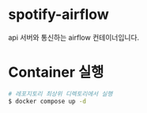# spotify-airflow
api 서버와 통신하는 airflow 컨테이너입니다.

# Container 실행
``` bash
# 레포지토리 최상위 디렉토리에서 실행
$ docker compose up -d
```